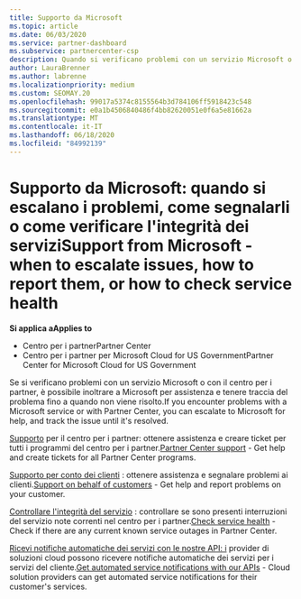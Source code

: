 ```yaml
---
title: Supporto da Microsoft
ms.topic: article
ms.date: 06/03/2020
ms.service: partner-dashboard
ms.subservice: partnercenter-csp
description: Quando si verificano problemi con un servizio Microsoft o con il Centro per i partner, puoi inoltrare la richiesta di assistenza a Microsoft e tenere traccia del problema fino a quando non viene risolto.
author: LauraBrenner
ms.author: labrenne
ms.localizationpriority: medium
ms.custom: SEOMAY.20
ms.openlocfilehash: 99017a5374c8155564b3d784106ff5918423c548
ms.sourcegitcommit: e0a1b4506840486f4bb82620051e0f6a5e81662a
ms.translationtype: MT
ms.contentlocale: it-IT
ms.lasthandoff: 06/18/2020
ms.locfileid: "84992139"
---
```

# <a name="support-from-microsoft---when-to-escalate-issues-how-to-report-them-or-how-to-check-service-health"></a><span data-ttu-id="4edf0-103">Supporto da Microsoft: quando si escalano i problemi, come segnalarli o come verificare l'integrità dei servizi</span><span class="sxs-lookup"><span data-stu-id="4edf0-103">Support from Microsoft - when to escalate issues, how to report them, or how to check service health</span></span>

<span data-ttu-id="4edf0-104">**Si applica a**</span><span class="sxs-lookup"><span data-stu-id="4edf0-104">**Applies to**</span></span>

- <span data-ttu-id="4edf0-105">Centro per i partner</span><span class="sxs-lookup"><span data-stu-id="4edf0-105">Partner Center</span></span>
- <span data-ttu-id="4edf0-106">Centro per i partner per Microsoft Cloud for US Government</span><span class="sxs-lookup"><span data-stu-id="4edf0-106">Partner Center for Microsoft Cloud for US Government</span></span>

<span data-ttu-id="4edf0-107">Se si verificano problemi con un servizio Microsoft o con il centro per i partner, è possibile inoltrare a Microsoft per assistenza e tenere traccia del problema fino a quando non viene risolto.</span><span class="sxs-lookup"><span data-stu-id="4edf0-107">If you encounter problems with a Microsoft service or with Partner Center, you can escalate to Microsoft for help, and track the issue until it's resolved.</span></span>

<span data-ttu-id="4edf0-108">[Supporto](report-problems-with-partner-center.md) per il centro per i partner: ottenere assistenza e creare ticket per tutti i programmi del centro per i partner.</span><span class="sxs-lookup"><span data-stu-id="4edf0-108">[Partner Center support](report-problems-with-partner-center.md) - Get help and create tickets for all Partner Center programs.</span></span>

<span data-ttu-id="4edf0-109">[Supporto per conto dei clienti](report-problems-on-behalf-of-a-customer.md) : ottenere assistenza e segnalare problemi ai clienti.</span><span class="sxs-lookup"><span data-stu-id="4edf0-109">[Support on behalf of customers](report-problems-on-behalf-of-a-customer.md) - Get help and report problems on your customer.</span></span>

<span data-ttu-id="4edf0-110">[Controllare l'integrità del servizio](check-service-health.md) : controllare se sono presenti interruzioni del servizio note correnti nel centro per i partner.</span><span class="sxs-lookup"><span data-stu-id="4edf0-110">[Check service health](check-service-health.md) - Check if there are any current known service outages in Partner Center.</span></span>

<span data-ttu-id="4edf0-111">[Ricevi notifiche automatiche dei servizi con le nostre API: i](get-automated-service-notifications-with-our-apis.md) provider di soluzioni cloud possono ricevere notifiche automatiche dei servizi per i servizi del cliente.</span><span class="sxs-lookup"><span data-stu-id="4edf0-111">[Get automated service notifications with our APIs](get-automated-service-notifications-with-our-apis.md) - Cloud solution providers can get automated service notifications for their customer's services.</span></span>


 

 



